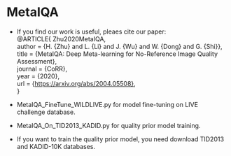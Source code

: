 # MetaIQA

* If you find our work is useful, pleaes cite our paper:  
 @ARTICLE{ Zhu2020MetaIQA,   
 author    = {H. {Zhu} and L. {Li} and J. {Wu} and W. {Dong} and G. {Shi}},  
 title     = {MetaIQA: Deep Meta-learning for No-Reference Image Quality Assessment},  
 journal   = {CoRR},  
 year      = {2020},  
 url       = {https://arxiv.org/abs/2004.05508},  
}  

* MetaIQA_FineTune_WILDLIVE.py for model fine-tuning on LIVE challenge database.
* MetaIQA_On_TID2013_KADID.py for quality prior model training.

* If you want to train the quality prior model, you need download TID2013 and KADID-10K databases.
